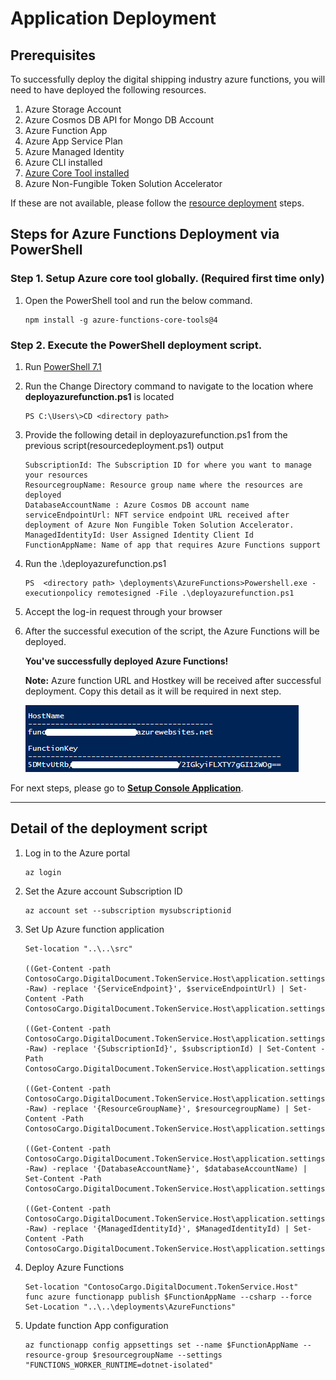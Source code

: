 # Application Deployment

## Prerequisites
To successfully deploy the digital shipping industry azure functions, you will need to have deployed the following resources.
 
 1. Azure Storage Account
 2. Azure Cosmos DB API for Mongo DB Account
 3. Azure Function App
 4. Azure App Service Plan
 5. Azure Managed Identity
 6. Azure CLI installed
 7. [Azure Core Tool installed](https://docs.microsoft.com/en-us/azure/azure-functions/functions-run-local?tabs=v4%2Cwindows%2Ccsharp%2Cportal%2Cbash#v2)
 8. Azure Non-Fungible Token Solution Accelerator

If these are not available, please follow the [resource deployment](../ARMTemplates/ResourceDeployment.md) steps. 

## Steps for Azure Functions Deployment via PowerShell

### Step 1. Setup Azure core tool globally. (Required first time only)
1. Open the PowerShell tool and run the below command.
    ```
    npm install -g azure-functions-core-tools@4
    ```
### Step 2. Execute the PowerShell deployment script.
1. Run [PowerShell 7.1](https://docs.microsoft.com/en-us/powershell/scripting/install/installing-powershell?view=powershell-7.1)
2. Run the Change Directory command to navigate to the location where **deployazurefunction.ps1** is located
    ```console
    PS C:\Users\>CD <directory path>
    ```
3. Provide the following detail in deployazurefunction.ps1 from the previous script(resourcedeployment.ps1) output
    ```
    SubscriptionId: The Subscription ID for where you want to manage your resources
    ResourcegroupName: Resource group name where the resources are deployed
    DatabaseAccountName : Azure Cosmos DB account name
    serviceEndpointUrl: NFT service endpoint URL received after deployment of Azure Non Fungible Token Solution Accelerator.
    ManagedIdentityId: User Assigned Identity Client Id
    FunctionAppName: Name of app that requires Azure Functions support
    ```
4. Run the .\deployazurefunction.ps1
    ```console
    PS  <directory path> \deployments\AzureFunctions>Powershell.exe -executionpolicy remotesigned -File .\deployazurefunction.ps1
    ```
5. Accept the log-in request through your browser

6. After the successful execution of the script, the Azure Functions will be deployed.

    
    **You've successfully deployed Azure Functions!**
    
    **Note:** Azure function URL and Hostkey will be received after successful deployment. Copy this detail as it will be required in next step.
    
    ![alt text](/documents/media/AzureFunctionURLandHostkey.png)

For next steps, please go to [**Setup Console Application**](/documents/README.md).

---

## Detail of the deployment script
1. Log in to the Azure portal

    ```
    az login
    ```
2. Set the Azure account Subscription ID

    ```
    az account set --subscription mysubscriptionid
    ```
3. Set Up Azure function application

    ```
    Set-location "..\..\src"

    ((Get-Content -path ContosoCargo.DigitalDocument.TokenService.Host\application.settings.json -Raw) -replace '{ServiceEndpoint}', $serviceEndpointUrl) | Set-Content -Path ContosoCargo.DigitalDocument.TokenService.Host\application.settings.json

    ((Get-Content -path ContosoCargo.DigitalDocument.TokenService.Host\application.settings.json -Raw) -replace '{SubscriptionId}', $subscriptionId) | Set-Content -Path ContosoCargo.DigitalDocument.TokenService.Host\application.settings.json

    ((Get-Content -path ContosoCargo.DigitalDocument.TokenService.Host\application.settings.json -Raw) -replace '{ResourceGroupName}', $resourcegroupName) | Set-Content -Path ContosoCargo.DigitalDocument.TokenService.Host\application.settings.json

    ((Get-Content -path ContosoCargo.DigitalDocument.TokenService.Host\application.settings.json -Raw) -replace '{DatabaseAccountName}', $databaseAccountName) | Set-Content -Path ContosoCargo.DigitalDocument.TokenService.Host\application.settings.json

    ((Get-Content -path ContosoCargo.DigitalDocument.TokenService.Host\application.settings.json -Raw) -replace '{ManagedIdentityId}', $ManagedIdentityId) | Set-Content -Path ContosoCargo.DigitalDocument.TokenService.Host\application.settings.json
    ```
5. Deploy Azure Functions
    ```
    Set-location "ContosoCargo.DigitalDocument.TokenService.Host"
    func azure functionapp publish $FunctionAppName --csharp --force
    Set-Location "..\..\deployments\AzureFunctions"
    ```
6. Update function App configuration

    ```
    az functionapp config appsettings set --name $FunctionAppName --resource-group $resourcegroupName --settings "FUNCTIONS_WORKER_RUNTIME=dotnet-isolated"
    ```